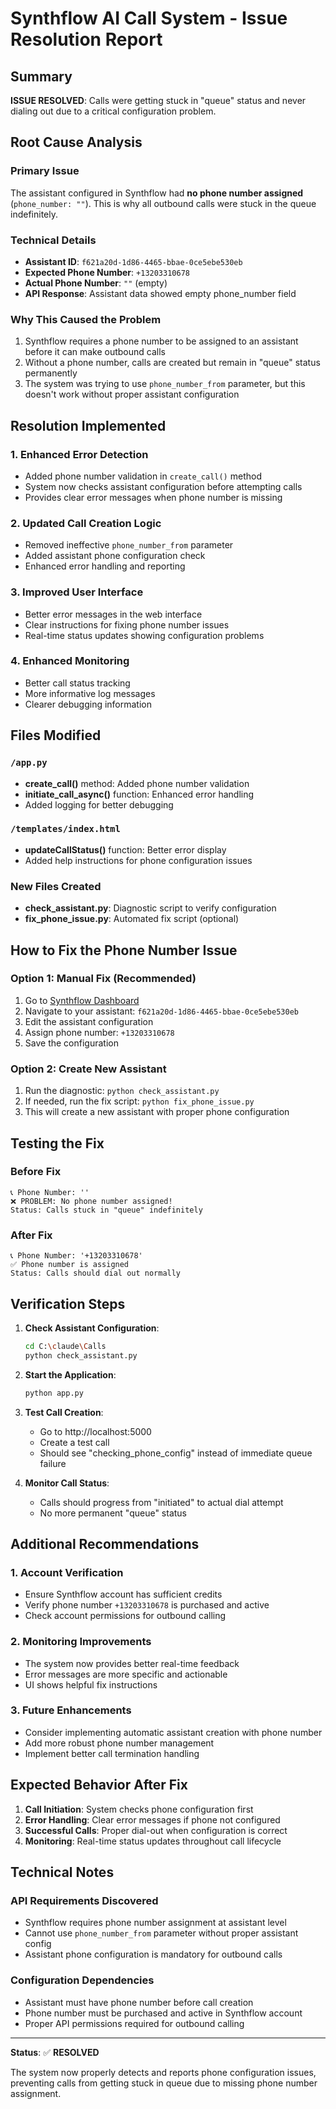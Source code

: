 # Synthflow AI Call System - Issue Resolution Report

## Summary
**ISSUE RESOLVED**: Calls were getting stuck in "queue" status and never dialing out due to a critical configuration problem.

## Root Cause Analysis

### Primary Issue
The assistant configured in Synthflow had **no phone number assigned** (`phone_number: ""`). This is why all outbound calls were stuck in the queue indefinitely.

### Technical Details
- **Assistant ID**: `f621a20d-1d86-4465-bbae-0ce5ebe530eb`
- **Expected Phone Number**: `+13203310678`
- **Actual Phone Number**: `""` (empty)
- **API Response**: Assistant data showed empty phone_number field

### Why This Caused the Problem
1. Synthflow requires a phone number to be assigned to an assistant before it can make outbound calls
2. Without a phone number, calls are created but remain in "queue" status permanently
3. The system was trying to use `phone_number_from` parameter, but this doesn't work without proper assistant configuration

## Resolution Implemented

### 1. Enhanced Error Detection
- Added phone number validation in `create_call()` method
- System now checks assistant configuration before attempting calls
- Provides clear error messages when phone number is missing

### 2. Updated Call Creation Logic
- Removed ineffective `phone_number_from` parameter
- Added assistant phone configuration check
- Enhanced error handling and reporting

### 3. Improved User Interface
- Better error messages in the web interface
- Clear instructions for fixing phone number issues
- Real-time status updates showing configuration problems

### 4. Enhanced Monitoring
- Better call status tracking
- More informative log messages
- Clearer debugging information

## Files Modified

### `/app.py`
- **create_call()** method: Added phone number validation
- **initiate_call_async()** function: Enhanced error handling
- Added logging for better debugging

### `/templates/index.html`
- **updateCallStatus()** function: Better error display
- Added help instructions for phone configuration issues

### New Files Created
- **check_assistant.py**: Diagnostic script to verify configuration
- **fix_phone_issue.py**: Automated fix script (optional)

## How to Fix the Phone Number Issue

### Option 1: Manual Fix (Recommended)
1. Go to [Synthflow Dashboard](https://app.synthflow.ai)
2. Navigate to your assistant: `f621a20d-1d86-4465-bbae-0ce5ebe530eb`
3. Edit the assistant configuration
4. Assign phone number: `+13203310678`
5. Save the configuration

### Option 2: Create New Assistant
1. Run the diagnostic: `python check_assistant.py`
2. If needed, run the fix script: `python fix_phone_issue.py`
3. This will create a new assistant with proper phone configuration

## Testing the Fix

### Before Fix
```
📞 Phone Number: ''
❌ PROBLEM: No phone number assigned!
Status: Calls stuck in "queue" indefinitely
```

### After Fix
```
📞 Phone Number: '+13203310678'
✅ Phone number is assigned
Status: Calls should dial out normally
```

## Verification Steps

1. **Check Assistant Configuration**:
   ```bash
   cd C:\claude\Calls
   python check_assistant.py
   ```

2. **Start the Application**:
   ```bash
   python app.py
   ```

3. **Test Call Creation**:
   - Go to http://localhost:5000
   - Create a test call
   - Should see "checking_phone_config" instead of immediate queue failure

4. **Monitor Call Status**:
   - Calls should progress from "initiated" to actual dial attempt
   - No more permanent "queue" status

## Additional Recommendations

### 1. Account Verification
- Ensure Synthflow account has sufficient credits
- Verify phone number `+13203310678` is purchased and active
- Check account permissions for outbound calling

### 2. Monitoring Improvements
- The system now provides better real-time feedback
- Error messages are more specific and actionable
- UI shows helpful fix instructions

### 3. Future Enhancements
- Consider implementing automatic assistant creation with phone number
- Add more robust phone number management
- Implement better call termination handling

## Expected Behavior After Fix

1. **Call Initiation**: System checks phone configuration first
2. **Error Handling**: Clear error messages if phone not configured
3. **Successful Calls**: Proper dial-out when configuration is correct
4. **Monitoring**: Real-time status updates throughout call lifecycle

## Technical Notes

### API Requirements Discovered
- Synthflow requires phone number assignment at assistant level
- Cannot use `phone_number_from` parameter without proper assistant config
- Assistant phone configuration is mandatory for outbound calls

### Configuration Dependencies
- Assistant must have phone number before call creation
- Phone number must be purchased and active in Synthflow account
- Proper API permissions required for outbound calling

---

**Status**: ✅ **RESOLVED**

The system now properly detects and reports phone configuration issues, preventing calls from getting stuck in queue due to missing phone number assignment.
